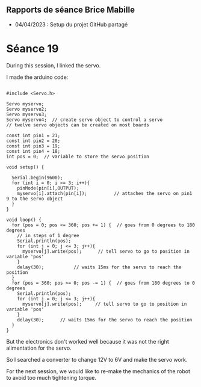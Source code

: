 ## Rapports de séance Brice Mabille

- 04/04/2023 : Setup du projet GitHub partagé

# Séance 19

During this session, I linked the servo. 

I made the arduino code:

````arduino

#include <Servo.h>

Servo myservo;
Servo myservo2;
Servo myservo3;
Servo myservo4;  // create servo object to control a servo
// twelve servo objects can be created on most boards

const int pin1 = 21;
const int pin2 = 20;
const int pin3 = 19;
const int pin4 = 18;
int pos = 0;  // variable to store the servo position

void setup() {

  Serial.begin(9600);
  for (int i = 0; i <= 3; i++){
    pinMode(pin[i],OUTPUT);
    myservo[i].attach(pin[i]);          // attaches the servo on pin1 9 to the servo object
  } 
}

void loop() {
  for (pos = 0; pos <= 360; pos += 1) {  // goes from 0 degrees to 180 degrees
    // in steps of 1 degree
    Serial.println(pos);
    for (int j = 0; j <= 3; j++){
      myservo[j].write(pos);      // tell servo to go to position in variable 'pos'
    }
    delay(30);           // waits 15ms for the servo to reach the position
  }
  for (pos = 360; pos >= 0; pos -= 1) {  // goes from 180 degrees to 0 degrees
    Serial.println(pos);
    for (int j = 0; j <= 3; j++){
      myservo[j].write(pos);     // tell servo to go to position in variable 'pos'
    }
    delay(30);      // waits 15ms for the servo to reach the position
  }
}

````

But the electronics don't worked well because it was not the right alimentation for the servo.

So I searched a converter to change 12V to 6V and make the servo work.

For the next session, we would like to re-make the mechanics of the robot to avoid too much tightening torque.

